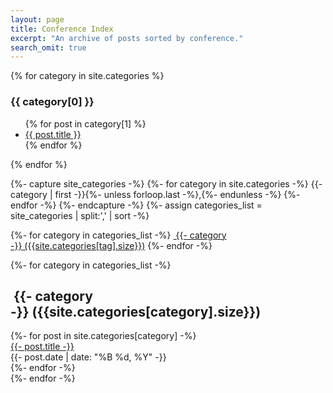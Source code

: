 ```yaml
---
layout: page
title: Conference Index
excerpt: "An archive of posts sorted by conference."
search_omit: true
---
```


{% for category in site.categories %}
  <h3>{{ category[0] }}</h3>
  <ul>
    {% for post in category[1] %}
      <li><a href="{{ post.url }}">{{ post.title }}</a></li>
    {% endfor %}
  </ul>
{% endfor %}



{%- capture site_categories -%}
    {%- for category in site.categories -%}
        {{- category | first -}}{%- unless forloop.last -%},{%- endunless -%}
    {%- endfor -%}
{%- endcapture -%}
{%- assign categories_list = site_categories | split:',' | sort -%}

{%- for category in categories_list -%}
    <a href="#{{- category -}}" class="btn btn-primary tag-btn"><i class="fa fa-tag" aria-hidden="true"></i>&nbsp;{{- category -}}&nbsp;({{site.categories[tag].size}})</a>
{%- endfor -%}

<div id="full-categories-list">
{%- for category in categories_list -%}
    <h2 id="{{- category -}}" class="linked-section">
        <i class="fa fa-tag" aria-hidden="true"></i>
        &nbsp;{{- category -}}&nbsp;({{site.categories[category].size}})
    </h2>
    <div class="post-list">
        {%- for post in site.categories[category] -%}
            <div class="category-entry">
                <a href="{{- site.url -}}{{- post.url -}}">{{- post.title -}}</a>
                <div class="entry-date">
                    <time datetime="{{- post.date | date_to_xmlschema -}}">{{- post.date | date: "%B %d, %Y" -}}</time>
                </div>
            </div>
        {%- endfor -%}
    </div>
{%- endfor -%}
</div>